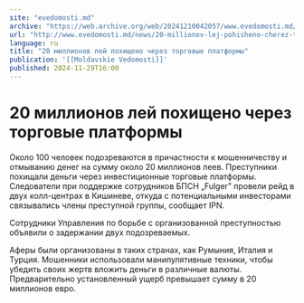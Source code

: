 ```yaml
---
site: "evedomosti.md"
archive: "https://web.archive.org/web/20241210042057/www.evedomosti.md/news/20-millionov-lej-pohisheno-cherez-torgovye-platformy"
url: "http://www.evedomosti.md/news/20-millionov-lej-pohisheno-cherez-torgovye-platformy"
language: ru
title: "20 миллионов лей похищено через торговые платформы"
publication: '[[Moldavskie Vedomosti]]'
published: 2024-11-29T16:00
---
```


# 20 миллионов лей похищено через торговые платформы

Около 100 человек подозреваются в причастности к мошенничеству и отмыванию денег на сумму около 20 миллионов леев. Преступники похищали деньги через инвестиционные торговые платформы. Следователи при поддержке сотрудников БПСН „Fulger” провели рейд в двух колл-центрах в Кишиневе, откуда с потенциальными инвесторами связывались члены преступной группы, сообщает IPN.

Сотрудники Управления по борьбе с организованной преступностью объявили о задержании двух подозреваемых.

Аферы были организованы в таких странах, как Румыния, Италия и Турция. Мошенники использовали манипулятивные техники, чтобы убедить своих жертв вложить деньги в различные валюты. Предварительно установленный ущерб превышает сумму в 20 миллионов евро.